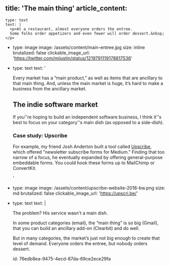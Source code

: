 title: 'The main thing'
article_content:
  -
    type: text
    text: |
      <p>At a restaurant, almost everyone orders the entree.
      Some folks order appetizers and even fewer will order dessert.&nbsp;</p>
  -
    type: image
    image: /assets/content/main-entree.jpg
    size: inline
    brutalized: false
    clickable_image_url: 'https://twitter.com/mijustin/status/1219791119178817536'
  -
    type: text
    text: '<p>Every market has a “main product,” as well as items that are ancillary to that main thing. And, unless the main market is huge, it’s hard to make a business from the ancillary market.</p><h2>The indie software market</h2><p>If you''re hoping to build an independent software business, I think it''s best to focus on your category''s main dish (as opposed to a side-dish).</p><h3>Case study: Upscribe</h3><p>For example, my friend Josh Anderton built a tool called <a href="https://upscri.be/">Upscribe</a>, which offered "newsletter subscribe forms for Medium." Finding that too narrow of a focus, he eventually expanded by offering general-purpose embeddable forms. You could hook these forms up to MailChimp or ConvertKit.</p>'
  -
    type: image
    image: /assets/content/upscribe-website-2018-bw.png
    size: md
    brutalized: false
    clickable_image_url: 'https://upscri.be/'
  -
    type: text
    text: |
      <p>The problem? His service wasn't a main dish.&nbsp;</p><p>In some product categories (email), the “main thing” is so big (Gmail), that you can build an ancillary add-on (Clearbit) and do well.
      
      But in many categories, the market’s just not big enough to create that level of demand. Everyone orders the entree, but nobody orders dessert.</p>
id: 76edb8ea-9475-4ecd-87da-69ce2ece29fa
